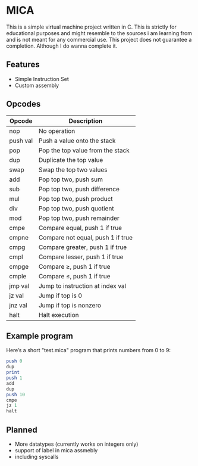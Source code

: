 # MICA

This is a simple virtual machine project written in C. This is strictly for educational purposes and might resemble to the sources i am learning from and is not meant for any commercial use. This project does not guarantee
a completion. Although I do wanna complete it.

## Features

- Simple Instruction Set
- Custom assembly

## Opcodes
| Opcode   | Description                       |
|----------|-----------------------------------|
| nop      | No operation                      |
| push val | Push a value onto the stack       |
| pop      | Pop the top value from the stack  |
| dup      | Duplicate the top value           |
| swap     | Swap the top two values           |
| add      | Pop top two, push sum             |
| sub      | Pop top two, push difference      |
| mul      | Pop top two, push product         |
| div      | Pop top two, push quotient        |
| mod      | Pop top two, push remainder       |
| cmpe     | Compare equal, push 1 if true     |
| cmpne    | Compare not equal, push 1 if true |
| cmpg     | Compare greater, push 1 if true   |
| cmpl     | Compare lesser, push 1 if true    |
| cmpge    | Compare ≥, push 1 if true         |
| cmple    | Compare ≤, push 1 if true         |
| jmp val  | Jump to instruction at index val  |
| jz val   | Jump if top is 0                  |
| jnz val  | Jump if top is nonzero            |
| halt     | Halt execution                    |

## Example program

Here’s a short "test.mica" program that prints numbers from 0 to 9:

```pl
push 0
dup
print
push 1
add
dup
push 10
cmpe
jz 1
halt
```

## Planned

- More datatypes (currently works on integers only)
- support of label in mica assmebly
- including syscalls


